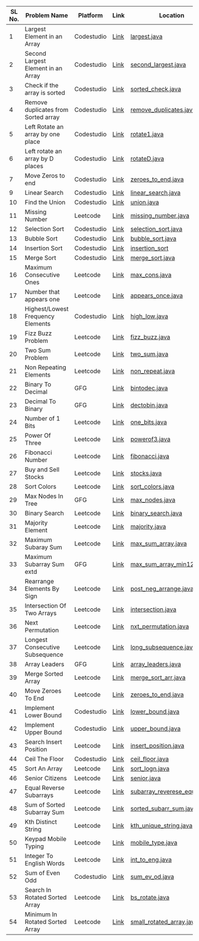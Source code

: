 | SL No. | Problem Name  | Platform           | Link           | Location | Revised |
|--------------------------|--------------------------|----------------------------|-----------------------------|-----------------------------|-----------------------------|
| 1 |Largest Element in an Array | Codestudio |  <a href="https://www.naukri.com/code360/problems/largest-element-in-the-array-largest-element-in-the-array_5026279?leftPanelTabValue=PROBLEM" >Link</a>        | [largest.java](largest.java) | ❌ |
| 2 |Second Largest Element in an Array | Codestudio   | <a href="https://www.naukri.com/code360/problems/ninja-and-the-second-order-elements_6581960" >Link</a>       | [second_largest.java](second_largest.java) | ❌ |
| 3 |Check if the array is sorted | Codestudio | <a href="https://www.naukri.com/code360/problems/ninja-and-the-sorted-check_6581957" >Link</a>    | [sorted_check.java](sorted_check.java) | ❌ |
| 4 | Remove duplicates from Sorted array | Codestudio | <a href="https://www.naukri.com/code360/problems/remove-duplicates-from-sorted-array_1102307" >Link</a> | [remove_duplicates.java](remove_duplicates.java) | ❌ |
| 5 | Left Rotate an array by one place | Codestudio | <a href="https://www.naukri.com/code360/problems/left-rotate-an-array-by-one_5026278">Link</a> | [rotate1.java](rotate1.java) | ❌ |
| 6 | Left rotate an array by D places | Codestudio | <a href="https://www.naukri.com/code360/problems/rotate-array_1230543">Link</a> | [rotateD.java](rotateD.java) | ❌ |
| 7 | Move Zeros to end | Codestudio | <a href="https://www.naukri.com/code360/problems/ninja-and-the-zero-s_6581958">Link</a> | [zeroes_to_end.java](zeroes_to_end.java) | ❌ |
| 9 | Linear Search | Codestudio | <a href="https://www.naukri.com/code360/problems/linear-search_6922070">Link</a> | [linear_search.java](linear_search.java) | ❌ |
| 10 | Find the Union | Codestudio | <a href="https://www.naukri.com/code360/problems/sorted-array_6613259">Link</a> | [union.java](union.java) | ❌ |
| 11 | Missing Number | Leetcode | <a href="https://leetcode.com/problems/missing-number">Link</a> | [missing_number.java](missing_number.java) | ❌ |
| 12 | Selection Sort | Codestudio | <a href="https://www.naukri.com/code360/problems/selection-sort_981162">Link</a>| [selection_sort.java](Sorting/selection_sort.java) | ❌ |
| 13 | Bubble Sort | Codestudio | <a href="https://www.naukri.com/code360/problems/bubble-sort_980524">Link</a> | [bubble_sort.java](Sorting/bubble_sort.java) | ❌ |
| 14 | Insertion Sort | Codestudio | <a href="https://www.naukri.com/code360/problems/insertion-sort_3155179">Link</a> | [insertion_sort](Sorting/insertion_sort.java) | ❌ |
| 15 | Merge Sort | Codestudio | <a href="https://www.naukri.com/code360/problems/merge-sort_5846">Link</a> | [merge_sort.java](Sorting/merge_sort.java) | ❌ | 
| 16 | Maximum Consecutive Ones | Leetcode | <a href="https://leetcode.com/problems/max-consecutive-ones/">Link</a> | [max_cons.java](max_cons.java) | ❌ |
| 17 | Number that appears one | Leetcode | <a href="https://leetcode.com/problems/single-number">Link</a> | [appears_once.java](appears_once.java) | ❌ |
| 18 | Highest/Lowest Frequency Elements | Codestudio | <a href="https://www.naukri.com/code360/problems/k-most-occurrent-numbers_625382">Link</a> | [high_low.java](high_low.java) | ❌ |
| 19 | Fizz Buzz Problem | Leetcode | <a href="https://leetcode.com/problems/fizz-buzz/">Link</a> | [fizz_buzz.java](fizz_buzz.java) | ❌ |
| 20 | Two Sum Problem | Leetcode | <a href="https://leetcode.com/problems/two-sum/">Link</a> | [two_sum.java](two_sum.java) | ❌ |
| 21 | Non Repeating Elements | Leetcode | <a href="https://leetcode.com/problems/single-number-iii">Link</a> | [non_repeat.java](non_repeat.java) | ❌ |
| 22 | Binary To Decimal | GFG | <a href="https://www.geeksforgeeks.org/problems/binary-number-to-decimal-number3525/1">Link</a> | [bintodec.java](bintodec.java) | ❌ |
| 23 | Decimal To Binary | GFG | <a href="https://www.geeksforgeeks.org/problems/decimal-to-binary-1587115620/1">Link</a> | [dectobin.java](dectobin.java) | ❌ |
| 24 | Number of 1 Bits | Leetcode | <a href="https://leetcode.com/problems/number-of-1-bits">Link</a> | [one_bits.java](one_bits.java) | ❌ |
| 25 | Power Of Three | Leetcode | <a href="https://leetcode.com/problems/power-of-three">Link</a> | [powerof3.java](powerof3.java) | ❌ |
| 26 | Fibonacci Number | Leetcode | <a href="https://leetcode.com/problems/fibonacci-number">Link</a> | [fibonacci.java](fibonacci.java) | ❌ |
| 27 | Buy and Sell Stocks | Leetcode | <a href="https://leetcode.com/problems/best-time-to-buy-and-sell-stock">Link</a> | [stocks.java](stocks.java) | ❌ |
| 28 | Sort Colors | Leetcode | <a href="https://leetcode.com/problems/sort-colors">Link</a> | [sort_colors.java](sort_colors.java) | ❌ |
| 29 | Max Nodes In Tree | GFG | <a href="https://www.geeksforgeeks.org/problems/introduction-to-trees/1">Link</a> | [max_nodes.java](max_nodes.java) | ❌ |
| 30 | Binary Search | Leetcode | <a href="https://leetcode.com/problems/binary-search/">Link</a> | [binary_search.java](binary_search.java) | ❌ |
| 31 | Majority Element | Leetcode | <a href="https://leetcode.com/problems/majority-element">Link</a> | [majority.java](majority.java) | ❌ |
| 32 | Maximum Subaray Sum | Leetcode | <a href="https://leetcode.com/problems/maximum-subarray">Link</a> | [max_sum_array.java](max_sum_array.java) | ❌ |
| 33 | Maximum Subarray Sum extd | GFG | <a href="https://www.geeksforgeeks.org/problems/max-sum-in-sub-arrays0824/0">Link</a> | [max_sum_array_min12.java](max_sum_array_min12.java) | ❌ |
| 34 | Rearrange Elements By Sign | Leetcode | <a href="https://leetcode.com/problems/rearrange-array-elements-by-sign">Link</a> | [post_neg_arrange.java](post_neg_arrange.java) | ❌ |
| 35 | Intersection Of Two Arrays | Leetcode | <a href="https://leetcode.com/problems/intersection-of-two-arrays">Link</a> | [intersection.java](intersection.java) | ❌ |
| 36 | Next Permutation | Leetcode | <a href="https://leetcode.com/problems/next-permutation">Link</a> | [nxt_permutation.java](nxt_permutation.java) | ❌ |
| 37 | Longest Consecutive Subsequence | Leetcode | <a href="https://leetcode.com/problems/longest-consecutive-sequence">Link</a> | [long_subsequence.java](long_subsequence.java) | ❌ |
| 38 | Array Leaders | GFG | <a href="https://www.geeksforgeeks.org/problems/leaders-in-an-array-1587115620/1">Link</a> | [array_leaders.java](array_leaders.java) | ❌ |
| 39 | Merge Sorted Array | Leetcode | <a href="https://leetcode.com/problems/merge-sorted-array">Link</a> | [merge_sort_arr.java](merge_sort_arr.java) | ❌ |
| 40 | Move Zeroes To End | Leetcode | <a href="https://leetcode.com/problems/move-zeroes">Link</a> | [zeroes_to_end.java](zeroes_to_end.java) | ❌ |
| 41 | Implement Lower Bound | Codestudio | <a href="https://www.naukri.com/code360/problems/lower-bound_8165382">Link</a> | [lower_bound.java](lower_bound.java) | ❌ |
| 42 | Implement Upper Bound | Codestudio | <a href="https://www.naukri.com/code360/problems/implement-upper-bound_8165383">Link</a> | [upper_bound.java](upper_bound.java) | ❌ |
| 43 | Search Insert Position | Leetcode | <a href="https://leetcode.com/problems/search-insert-position">Link</a> | [insert_position.java](insert_position.java) | ❌ |
| 44 | Ceil The Floor | Codestudio | <a href="https://www.naukri.com/code360/problems/ceiling-in-a-sorted-array_1825401">Link</a> | [ceil_floor.java](ceil_floor.java) | ❌ |
| 45 | Sort An Array | Leetcode | <a href="https://leetcode.com/problems/sort-an-array/">Link</a> | [sort_logn.java](sort_logn.java) | ❌ |
| 46 | Senior Citizens | Leetcode | <a href="https://leetcode.com/problems/number-of-senior-citizens">Link</a> | [senior.java](senior.java) | ❌ |
| 47 | Equal Reverse Subarrays | Leetcode | <a href="https://leetcode.com/problems/make-two-arrays-equal-by-reversing-subarrays">Link</a> | [subarray_reverese_equal.java](subarray_reverese_equal.java) | ❌ |
| 48 | Sum of Sorted Subarray Sum | Leetcode | <a href="https://leetcode.com/problems/range-sum-of-sorted-subarray-sums">Link</a> | [sorted_subarr_sum.java](sorted_subarr_sum.java) | ❌ |
| 49 | Kth Distinct String | Leetcode | <a href="https://leetcode.com/problems/kth-distinct-string-in-an-array">Link</a> | [kth_unique_string.java](kth_unique_string.java) | ❌ |
| 50 | Keypad Mobile Typing | Leetcode | <a href="https://leetcode.com/problems/minimum-number-of-pushes-to-type-word-ii">Link</a> | [mobile_type.java](mobile_type.java) | ❌ |
| 51 | Integer To English Words | Leetcode | <a href="https://leetcode.com/problems/integer-to-english-words">Link</a> | [int_to_eng.java](int_to_eng.java) | ❌ |
| 52 | Sum of Even Odd | Codestudio | <a href="https://www.naukri.com/code360/problems/sum-of-even-odd_624650">Link</a> | [sum_ev_od.java](sum_ev_od.java) | ❌ |
| 53 | Search In Rotated Sorted Array | Leetcode | <a href="https://leetcode.com/problems/search-in-rotated-sorted-array/">Link</a> | [bs_rotate.java](bs_rotate.java) | ❌ |
| 54 | Minimum In Rotated Sorted Array | Leetcode | <a href="https://leetcode.com/problems/find-minimum-in-rotated-sorted-array/">Link</a> | [small_rotated_array.java](small_rotated_array.java) | ❌ |